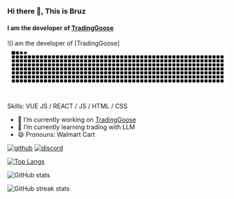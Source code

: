 ### Hi there 👋, This is Bruz
#### I am the developer of [TradingGoose](https://trading-goose.github.io)
![I am the developer of [TradingGoose]
<picture>
  <source media="(prefers-color-scheme: dark)" srcset="https://raw.githubusercontent.com/bwj2310/bwj2310/output/github-contribution-grid-snake-dark.svg">
  <source media="(prefers-color-scheme: light)" srcset="https://raw.githubusercontent.com/bwj2310/bwj2310/output/github-contribution-grid-snake.svg">
  <img alt="github contribution grid snake animation" src="https://raw.githubusercontent.com/bwj2310/bwj2310/output/github-contribution-grid-snake-dark.svg">
</picture>

Skills: VUE JS / REACT / JS / HTML / CSS

- 🔭 I’m currently working on [TradingGoose](https://trading-goose.github.io) 
- 🌱 I’m currently learning trading with LLM 
- 😄 Pronouns: Walmart Cart 


[<img src='https://cdn.jsdelivr.net/npm/simple-icons@3.0.1/icons/github.svg' alt='github' height='40'>](https://github.com/bwj2310)  [<img src='https://cdn.jsdelivr.net/npm/simple-icons@3.0.1/icons/discord.svg' alt='discord' height='40'>](bruz.wj)  

[![Top Langs](https://github-readme-stats.vercel.app/api/top-langs/?username=bwj2310)](https://github.com/anuraghazra/github-readme-stats)

![GitHub stats](https://github-readme-stats.vercel.app/api?username=bwj2310&show_icons=true)  

![GitHub streak stats](https://streak-stats.demolab.com/?user=bwj2310)  

